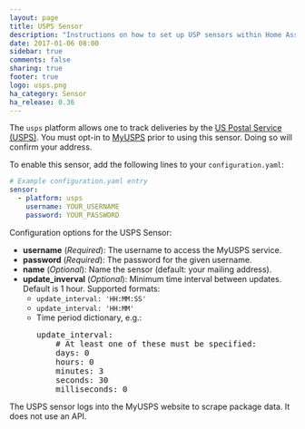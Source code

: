 ```yaml
---
layout: page
title: USPS Sensor
description: "Instructions on how to set up USP sensors within Home Assistant."
date: 2017-01-06 08:00
sidebar: true
comments: false
sharing: true
footer: true
logo: usps.png
ha_category: Sensor
ha_release: 0.36
---
```


The `usps` platform allows one to track deliveries by the [US Postal Service (USPS)](https://www.usps.com/). You must opt-in to [MyUSPS](https://my.usps.com/mobileWeb/pages/intro/start.action) prior to using this sensor. Doing so will confirm your address.

To enable this sensor, add the following lines to your `configuration.yaml`:

```yaml
# Example configuration.yaml entry
sensor:
  - platform: usps
    username: YOUR_USERNAME
    password: YOUR_PASSWORD
```

Configuration options for the USPS Sensor:

- **username** (*Required*): The username to access the MyUSPS service.
- **password** (*Required*): The password for the given username.
- **name** (*Optional*): Name the sensor (default: your mailing address).
- **update_inverval** (*Optional*): Minimum time interval between updates. Default is 1 hour. Supported formats:
  - `update_interval: 'HH:MM:SS'`
  - `update_interval: 'HH:MM'`
  - Time period dictionary, e.g.:
    <pre>update_interval:
        # At least one of these must be specified:
        days: 0
        hours: 0
        minutes: 3
        seconds: 30
        milliseconds: 0
    </pre>

<p class='note warning'>
The USPS sensor logs into the MyUSPS website to scrape package data. It does not use an API.
</p>
